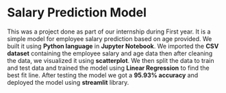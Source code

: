 # Salary Prediction Model
This was a project done as part of our internship during First year. It is a simple model for employee salary prediction based on age provided. We built it using **Python language** in **Jupyter Notebook**. We imported the **CSV dataset** containing the employee salary and age data then after cleaning the data, we visualized it using **scatterplot**. We then split the data to train and test data and trained the model using **Linear Regression** to find the best fit line. After testing the model we got a **95.93% accuracy** and deployed the model using **streamlit** library.
